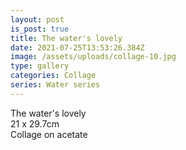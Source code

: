 ```yaml
---
layout: post
is_post: true
title: The water's lovely
date: 2021-07-25T13:53:26.384Z
image: /assets/uploads/collage-10.jpg
type: gallery
categories: Collage
series: Water series
---
```

The water's lovely\
21 x 29.7cm\
Collage on acetate